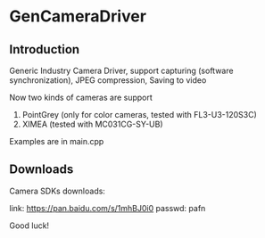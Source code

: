 # GenCameraDriver
## Introduction
Generic Industry Camera Driver, support capturing (software synchronization), JPEG compression, Saving to video

Now two kinds of cameras are support 

1. PointGrey (only for color cameras, tested with FL3-U3-120S3C)
2. XIMEA (tested with MC031CG-SY-UB)

Examples are in main.cpp

## Downloads
Camera SDKs downloads:

link: https://pan.baidu.com/s/1mhBJ0i0 passwd: pafn

Good luck!
